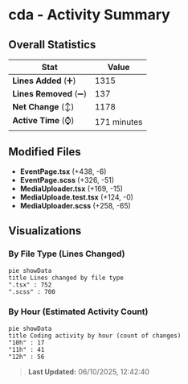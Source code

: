 # cda - Activity Summary 

## Overall Statistics

| Stat                   | Value                                                             |
| ---------------------- | ----------------------------------------------------------------- |
| **Lines Added** (➕)   | 1315                                          |
| **Lines Removed** (➖) | 137                                        |
| **Net Change** (↕)    | 1178                |
| **Active Time** (⌚)   | 171 minutes |


## Modified Files
- **EventPage.tsx** (+438, -6)
- **EventPage.scss** (+326, -51)
- **MediaUploader.tsx** (+169, -15)
- **MediaUploade.test.tsx** (+124, -0)
- **MediaUploader.scss** (+258, -65)

## Visualizations

### By File Type (Lines Changed)

```mermaid
pie showData
title Lines changed by file type
".tsx" : 752
".scss" : 700
```

### By Hour (Estimated Activity Count)

```mermaid
pie showData
title Coding activity by hour (count of changes)
"10h" : 17
"11h" : 41
"12h" : 56
```


> **Last Updated:** 06/10/2025, 12:42:40